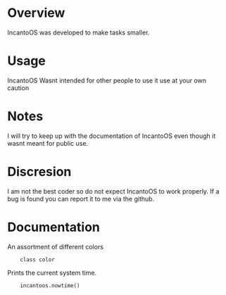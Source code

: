 # Overview
IncantoOS was developed to make tasks smaller.

# Usage
IncantoOS Wasnt intended for other people to use it use at your own caution

# Notes
I will try to keep up with the documentation of IncantoOS even though it wasnt meant for public use.

# Discresion
I am not the best coder so do not expect IncantoOS to work properly. If a bug is found you can report it to me via the github.

# Documentation

An assortment of different colors
```
    class color
```

Prints the current system time.
```py
    incantoos.nowtime()
```

